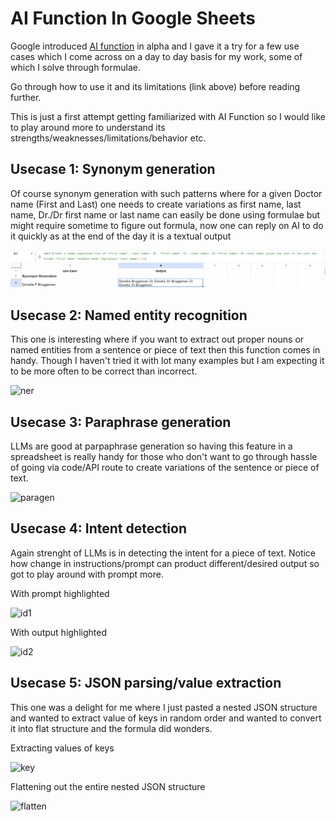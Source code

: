 # AI Function In Google Sheets

Google introduced [AI function](https://support.google.com/docs/answer/15877199?hl=en_SE) in alpha and I gave it a try for a few use cases which I come across on a day to day basis for my work, some of which I solve through formulae.

Go through how to use it and its limitations (link above) before reading further.

This is just a first attempt getting familiarized with AI Function so I would like to play around more to understand its strengths/weaknesses/limitations/behavior etc.

## Usecase 1: Synonym generation

Of course synonym generation with such patterns where for a given Doctor name (First and Last) one needs to create variations as first name, last name, Dr./Dr first name or last name can easily be done using formulae but might require sometime to figure out formula, now one can reply on AI to do it quickly as at the end of the day it is a textual output

![syngen](../images/syn_gen.png)

## Usecase 2: Named entity recognition

This one is interesting where if you want to extract out proper nouns or named entities from a sentence or piece of text then this function comes in handy. Though I haven't tried it with lot many examples but I am expecting it to be more often to be correct than incorrect.

![ner](https://github.com/user-attachments/assets/0fbe127b-b207-49a1-871f-0d9627ea82c1)

## Usecase 3: Paraphrase generation

LLMs are good at parpaphrase generation so having this feature in a spreadsheet is really handy for those who don't want to go through hassle of going via code/API route to create variations of the sentence or piece of text.

![paragen](https://github.com/user-attachments/assets/0d98495c-698f-4c7f-b637-a9bd9cc61d78)

## Usecase 4: Intent detection

Again strenght of LLMs is in detecting the intent for a piece of text. Notice how change in instructions/prompt can product different/desired output so got to play around with prompt more.

With prompt highlighted

![id1](https://github.com/user-attachments/assets/363eb0ea-b94c-4b9d-9335-d476e8674926)

With output highlighted

![id2](https://github.com/user-attachments/assets/f4fc01bb-c3a5-420c-ba3f-77c2196bd93d)

## Usecase 5: JSON parsing/value extraction

This one was a delight for me where I just pasted a nested JSON structure and wanted to extract value of keys in random order and wanted to convert it into flat structure and the formula did wonders.

Extracting values of keys

![key](https://github.com/user-attachments/assets/a240fdff-4bf8-4c41-a53f-83e040b82222)

Flattening out the entire nested JSON structure

![flatten](https://github.com/user-attachments/assets/e29545ab-4a18-4da8-9620-0db079046254)